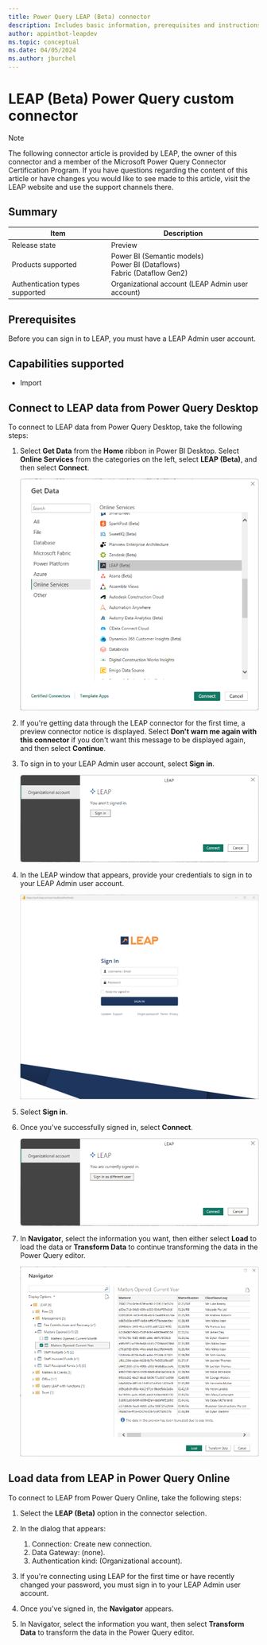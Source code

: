 ```yaml
---
title: Power Query LEAP (Beta) connector
description: Includes basic information, prerequisites and instructions on how to connect to your LEAP data.
author: appintbot-leapdev
ms.topic: conceptual
ms.date: 04/05/2024
ms.author: jburchel
---
```


# LEAP (Beta) Power Query custom connector

> [!NOTE]
> The following connector article is provided by LEAP, the owner of this connector and a member of the Microsoft Power Query Connector Certification Program. If you have questions regarding the content of this article or have changes you would like to see made to this article, visit the LEAP website and use the support channels there.

## Summary

| Item | Description |
| ------- | ------------|
|Release state | Preview |
| Products supported | Power BI (Semantic models)<br/>Power BI (Dataflows)<br/>Fabric (Dataflow Gen2) |
| Authentication types supported | Organizational account (LEAP Admin user account) |

## Prerequisites

Before you can sign in to LEAP, you must have a LEAP Admin user account.

## Capabilities supported

* Import

## Connect to LEAP data from Power Query Desktop

To connect to LEAP data from Power Query Desktop, take the following steps:

1. Select **Get Data** from the **Home** ribbon in Power BI Desktop. Select **Online Services** from the categories on the left, select **LEAP (Beta)**, and then select **Connect**.

   ![Screenshot of Online Services category and the LEAP connector highlighted.](./media/leap/desktop-leap-get-data.png)

1. If you're getting data through the LEAP connector for the first time, a preview connector notice is displayed. Select **Don't warn me again with this connector** if you don't want this message to be displayed again, and then select **Continue**.

1. To sign in to your LEAP Admin user account, select **Sign in**.

   ![Screenshot of the LEAP account highlighted, and showing the sign in button.](./media/leap/desktop-leap-sign-in.png)

1. In the LEAP window that appears, provide your credentials to sign in to your LEAP Admin user account.

   ![Screenshot of the sign in screen for LEAP.](./media/leap/desktop-leap-sign-in-auth.png)

1. Select **Sign in**.

1. Once you've successfully signed in, select **Connect**.

   ![Screenshot of the user signed in and ready to connect.](./media/leap/desktop-leap-signed-in.png)

1. In **Navigator**, select the information you want, then either select **Load** to load the data or **Transform Data** to continue transforming the data in the Power Query editor.

   ![Power Query Navigator showing LEAP data.](./media/leap/desktop-leap-navigator.png)

## Load data from LEAP in Power Query Online

To connect to LEAP from Power Query Online, take the following steps:

1. Select the **LEAP (Beta)** option in the connector selection.

1. In the dialog that appears:
   1. Connection: Create new connection.
   1. Data Gateway: (none).
   1. Authentication kind: (Organizational account).

1. If you're connecting using LEAP for the first time or have recently changed your password, you must sign in to your LEAP Admin user account.

1. Once you've signed in, the **Navigator** appears.

1. In Navigator, select the information you want, then select **Transform Data** to transform the data in the Power Query editor.
